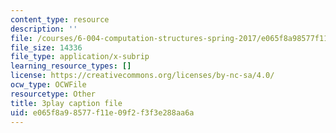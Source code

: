 ```yaml
---
content_type: resource
description: ''
file: /courses/6-004-computation-structures-spring-2017/e065f8a98577f11e09f2f3f3e288aa6a_IE9cFQ9b33U.srt
file_size: 14336
file_type: application/x-subrip
learning_resource_types: []
license: https://creativecommons.org/licenses/by-nc-sa/4.0/
ocw_type: OCWFile
resourcetype: Other
title: 3play caption file
uid: e065f8a9-8577-f11e-09f2-f3f3e288aa6a
---
```

